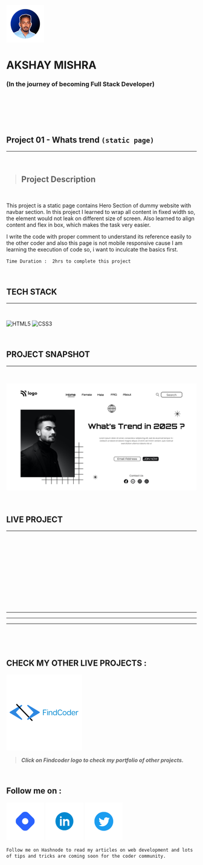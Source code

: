
![Akshay Logo](./ReadmeAssets/akshayLogo.png)
# AKSHAY MISHRA 
### (In the journey of becoming Full Stack Developer)              

&nbsp;

&nbsp;

&nbsp;

## **Project 01**  -  Whats trend `(static page)`
---
&nbsp;

> ## **Project Description**

&nbsp;

This project is a static page contains Hero Section of dummy website with navbar section. In this project I learned to wrap all content in fixed width so, the element would not leak on different size of screen. Also learned to align content and flex in box, which makes the task very easier.
&nbsp;

I write the code with proper comment to understand its reference easily to the other coder and also this page is not mobile responsive cause I am learning the execution of code so, i want to inculcate the basics first.
&nbsp;

```
Time Duration :  2hrs to complete this project
```
&nbsp;

## **TECH STACK**
---

&nbsp;

![HTML5](https://camo.githubusercontent.com/49fbb99f92674cc6825349b154b65aaf4064aec465d61e8e1f9fb99da3d922a1/68747470733a2f2f696d672e736869656c64732e696f2f62616467652f68746d6c352d2532334533344632362e7376673f7374796c653d666f722d7468652d6261646765266c6f676f3d68746d6c35266c6f676f436f6c6f723d7768697465) ![CSS3](https://camo.githubusercontent.com/e6b67b27998fca3bccf4c0ee479fc8f9de09d91f389cccfbe6cb1e29c10cfbd7/68747470733a2f2f696d672e736869656c64732e696f2f62616467652f637373332d2532333135373242362e7376673f7374796c653d666f722d7468652d6261646765266c6f676f3d63737333266c6f676f436f6c6f723d7768697465)

&nbsp;

## **PROJECT SNAPSHOT**
---

&nbsp;

![Project Snapshot](./assets/1.png)

&nbsp;

## **LIVE PROJECT**
---

```

```

&nbsp;

&nbsp;

&nbsp;

&nbsp;

&nbsp;

&nbsp;

---
---
---

&nbsp;

&nbsp;

## **CHECK MY OTHER LIVE PROJECTS :**

 [![FindCoder](./ReadmeAssets/findcoderlogo.png "Check my Portfolio")]("https://twitter.com/cypherakshay")
 >***Click on Findcoder logo to check my portfolio of other projects.***

&nbsp;

## **Follow me on :**

[![Hashnode](./ReadmeAssets/hashnodelogo.png "Follow on Hashnode")]("https://hashnode.com/@CypherAkshay")
[![Linkedin](./ReadmeAssets/linkedinlogo.png "Follow on Linkedin")]("https://www.linkedin.com/in/cypher-akshay/")
[![Twitter](./ReadmeAssets/twitterlogo.png "Follow on Twitter")]("https://twitter.com/cypherakshay")

```
Follow me on Hashnode to read my articles on web development and lots of tips and tricks are coming soon for the coder community.